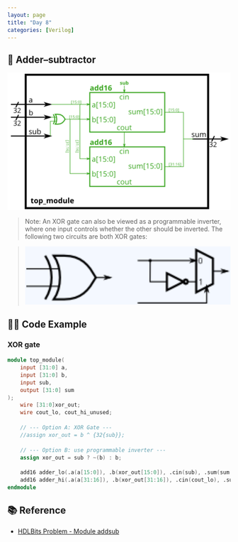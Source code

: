 ```yaml
---
layout: page
title: "Day 8"
categories: [Verilog]
---
```


## 📌 Adder–subtractor
![alt text](../assets/Module_addsub.png)
> Note: An XOR gate can also be viewed as a programmable inverter, where one input controls whether the other should be inverted. The following two circuits are both XOR gates:

> ![alt text](../assets/XOR.png)

## 🧑‍💻 Code Example

### XOR gate
```verilog
module top_module(
    input [31:0] a,
    input [31:0] b,
    input sub,
    output [31:0] sum
);
    wire [31:0]xor_out;
    wire cout_lo, cout_hi_unused;

    // --- Option A: XOR Gate ---
    //assign xor_out = b ^ {32{sub}};

    // --- Option B: use programmable inverter ---
    assign xor_out = sub ? ~(b) : b;

    add16 adder_lo(.a(a[15:0]), .b(xor_out[15:0]), .cin(sub), .sum(sum[15:0]), .cout(cout_lo));
    add16 adder_hi(.a(a[31:16]), .b(xor_out[31:16]), .cin(cout_lo), .sum(sum[31:16]), .cout(cout_hi_unused));
endmodule
```

## 📚 Reference
* [HDLBits Problem - Module addsub](https://hdlbits.01xz.net/wiki/Module_addsub)
